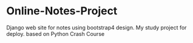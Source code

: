 # Online-Notes-Project
Django web site for notes using bootstrap4 design. 
My study project for deploy.
based on Python Crash Course
